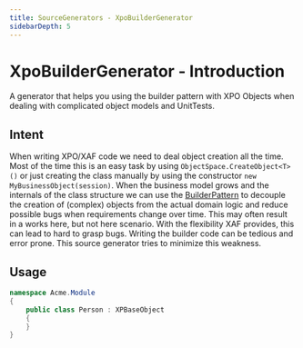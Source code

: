 ```yaml
---
title: SourceGenerators - XpoBuilderGenerator
sidebarDepth: 5
---
```


# XpoBuilderGenerator - Introduction

A generator that helps you using the builder pattern with XPO Objects when dealing with complicated object models and UnitTests.

## Intent

When writing XPO/XAF code we need to deal object creation all the time. Most of the time this is an easy task by using `ObjectSpace.CreateObject<T>()` or just creating the class manually by using the constructor `new MyBusinessObject(session)`. When the business model grows and the internals of the class structure we can use the [BuilderPattern](//blog.xenial.io/2019/05/26/t-is-for-testing-xaf-xpo-test-data-2.html) to decouple the creation of (complex) objects from the actual domain logic and reduce possible bugs when requirements change over time. This may often result in a works here, but not here scenario. With the flexibility XAF provides, this can lead to hard to grasp bugs. Writing the builder code can be tedious and error prone. This source generator tries to minimize this weakness.

## Usage

```cs
namespace Acme.Module
{
    public class Person : XPBaseObject
    {
    }
}
```
